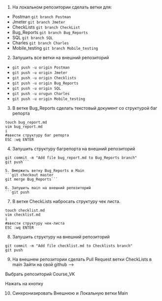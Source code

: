 1. На локальном репозитории сделать ветки для:
- Postman
```git branch Postman```
- Jmeter
```git branch Jmeter```
- CheckLists
```git branch CheckList```
- Bug_Reports
```git branch Bug_Reports``` 
- SQL
```git branch SQL```
- Charles
```git branch Charles```
- Mobile_testing
```git branch Mobile_testing```

2. Запушить все ветки на внешний репозиторий
- ```git push -u origin Postman```
- ```git push -u origin Jmeter```
- ```git push -u origin Checklists```
- ```git push -u origin Bug_Reports```
- ```git push -u origin SQL```
- ```git push -u orugun Charles```
- ```git push -u origin Mobile_testing```

3. В ветке Bug_Reports сделать текстовый документ со структурой баг репорта
```git checkout Bug_Reports
touch bug_report.md
vim bug_report.md
i
#ввести структуру баг репорта
ESC :wq ENTER
```
4. Запушить структуру багрепорта на внешний репозиторий
```git add bug_report.md
git commit -m "Add file bug_report.md to Bug_Reports branch"
git push```

5. Вмержить ветку Bug_Reports в Main
```git checkout master
git merge Bug_Reports```

6. Запушить main на внешний репозиторий
```git push
```
7. В ветке CheckLists набросать структуру чек листа.
```git checkout Checklists
touch checklist.md
vim checklist.md
i
#ввести структуру чек-листа
ESC :wq ENTER
```
8. Запушить структуру на внешний репозиторий
```git add checklist.md
git commit -m "Add file checklist.md to Checklists branch"
git push
```
9. На внешнем репозитории сделать Pull Request ветки CheckLists в main
Зайти на свой github -->

Выбрать репозиторий Course_VK

Нажать на кнопку

10. Синхронизировать Внешнюю и Локальную ветки Main

